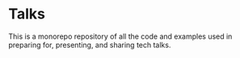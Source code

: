 # Talks

This is a monorepo repository of all the code and examples used in preparing for, presenting, and sharing tech talks.

